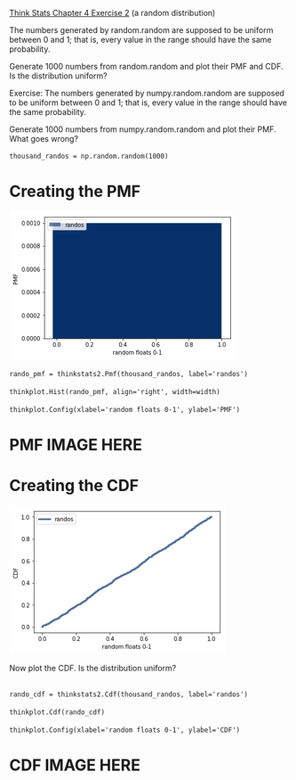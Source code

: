 [Think Stats Chapter 4 Exercise 2](http://greenteapress.com/thinkstats2/html/thinkstats2005.html#toc41) (a random distribution)

The numbers generated by random.random are supposed to be uniform between 0 and 1; that is, every value in the range should have the same probability.

Generate 1000 numbers from random.random and plot their PMF and CDF. Is the distribution uniform? 

Exercise: The numbers generated by numpy.random.random are supposed to be uniform between 0 and 1; that is, every value in the range should have the same probability.

Generate 1000 numbers from numpy.random.random and plot their PMF. What goes wrong?

```
thousand_randos = np.random.random(1000)
```
# Creating the PMF
![Randos_PMF](https://github.com/BNewborn/dsp/blob/master/randos_pmf.png)

```
rando_pmf = thinkstats2.Pmf(thousand_randos, label='randos')

thinkplot.Hist(rando_pmf, align='right', width=width)

thinkplot.Config(xlabel='random floats 0-1', ylabel='PMF')
```

# PMF IMAGE HERE

# Creating the CDF
![Randos_CDF](https://github.com/BNewborn/dsp/blob/master/randos_cdf.png)

Now plot the CDF. Is the distribution uniform?
```

rando_cdf = thinkstats2.Cdf(thousand_randos, label='randos')

thinkplot.Cdf(rando_cdf)

thinkplot.Config(xlabel='random floats 0-1', ylabel='CDF')
```

# CDF IMAGE HERE
